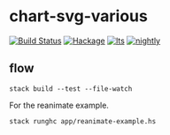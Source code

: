 chart-svg-various
===

[![Build Status](https://travis-ci.org/tonyday567/chart-svg-various.svg)](https://travis-ci.org/tonyday567/chart-svg-various) [![Hackage](https://img.shields.io/hackage/v/chart-svg-various.svg)](https://hackage.haskell.org/package/chart-svg-various) [![lts](https://www.stackage.org/package/chart-svg-various/badge/lts)](http://stackage.org/lts/package/chart-svg-various) [![nightly](https://www.stackage.org/package/chart-svg-various/badge/nightly)](http://stackage.org/nightly/package/chart-svg-various) 

flow
----

```
stack build --test --file-watch
```

For the reanimate example.

```
stack runghc app/reanimate-example.hs
```

